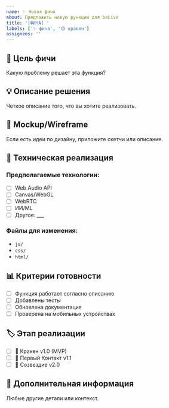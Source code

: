 ```yaml
---
name: ✨ Новая фича
about: Предложить новую функцию для beLive
title: '[ФИЧА] '
labels: ['✨ фича', '🟡 кракен']
assignees: ''
---
```


## 🎯 Цель фичи
Какую проблему решает эта функция?

## 💡 Описание решения
Четкое описание того, что вы хотите реализовать.

## 🎨 Mockup/Wireframe
Если есть идеи по дизайну, приложите скетчи или описание.

## 🔧 Техническая реализация
### Предполагаемые технологии:
- [ ] Web Audio API
- [ ] Canvas/WebGL
- [ ] WebRTC
- [ ] ИИ/ML
- [ ] Другое: ___

### Файлы для изменения:
- `js/`
- `css/`
- `html/`

## 📊 Критерии готовности
- [ ] Функция работает согласно описанию
- [ ] Добавлены тесты
- [ ] Обновлена документация
- [ ] Проверена на мобильных устройствах

## 🏷️ Этап реализации
- [ ] 🐙 Кракен v1.0 (MVP)
- [ ] 🌟 Первый Контакт v1.1
- [ ] 🌌 Созвездие v2.0

## 📝 Дополнительная информация
Любые другие детали или контекст. 